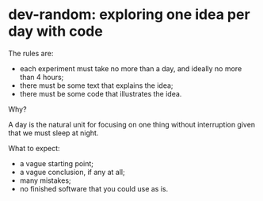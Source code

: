 # dev-random: exploring one idea per day with code

The rules are:

- each experiment must take no more than a day, and ideally no more
  than 4 hours;
- there must be some text that explains the idea;
- there must be some code that illustrates the idea.

Why?

A day is the natural unit for focusing on one thing without
interruption given that we must sleep at night.

What to expect:

- a vague starting point;
- a vague conclusion, if any at all;
- many mistakes;
- no finished software that you could use as is.
